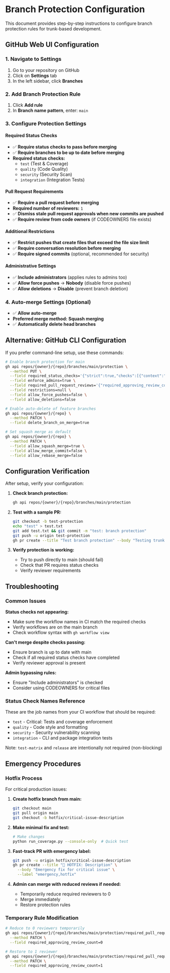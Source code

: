# Branch Protection Configuration

This document provides step-by-step instructions to configure branch protection rules for trunk-based development.

## GitHub Web UI Configuration

### 1. Navigate to Settings
1. Go to your repository on GitHub
2. Click on **Settings** tab
3. In the left sidebar, click **Branches**

### 2. Add Branch Protection Rule
1. Click **Add rule**
2. In **Branch name pattern**, enter: `main`

### 3. Configure Protection Settings

#### Required Status Checks
- ✅ **Require status checks to pass before merging**
- ✅ **Require branches to be up to date before merging**
- **Required status checks:**
  - `test` (Test & Coverage)
  - `quality` (Code Quality)
  - `security` (Security Scan)
  - `integration` (Integration Tests)

#### Pull Request Requirements
- ✅ **Require a pull request before merging**
- **Required number of reviewers:** `1`
- ✅ **Dismiss stale pull request approvals when new commits are pushed**
- ✅ **Require review from code owners** (if CODEOWNERS file exists)

#### Additional Restrictions
- ✅ **Restrict pushes that create files that exceed the file size limit**
- ✅ **Require conversation resolution before merging**
- ✅ **Require signed commits** (optional, recommended for security)

#### Administrative Settings
- ✅ **Include administrators** (applies rules to admins too)
- ✅ **Allow force pushes** → **Nobody** (disable force pushes)
- ✅ **Allow deletions** → **Disable** (prevent branch deletion)

### 4. Auto-merge Settings (Optional)
- ✅ **Allow auto-merge**
- **Preferred merge method:** **Squash merging**
- ✅ **Automatically delete head branches**

## Alternative: GitHub CLI Configuration

If you prefer command-line setup, use these commands:

```bash
# Enable branch protection for main
gh api repos/{owner}/{repo}/branches/main/protection \
  --method PUT \
  --field required_status_checks='{"strict":true,"checks":[{"context":"test"},{"context":"quality"},{"context":"security"},{"context":"integration"}]}' \
  --field enforce_admins=true \
  --field required_pull_request_reviews='{"required_approving_review_count":1,"dismiss_stale_reviews":true}' \
  --field restrictions=null \
  --field allow_force_pushes=false \
  --field allow_deletions=false

# Enable auto-delete of feature branches
gh api repos/{owner}/{repo} \
  --method PATCH \
  --field delete_branch_on_merge=true

# Set squash merge as default
gh api repos/{owner}/{repo} \
  --method PATCH \
  --field allow_squash_merge=true \
  --field allow_merge_commit=false \
  --field allow_rebase_merge=false
```

## Configuration Verification

After setup, verify your configuration:

1. **Check branch protection:**
   ```bash
   gh api repos/{owner}/{repo}/branches/main/protection
   ```

2. **Test with a sample PR:**
   ```bash
   git checkout -b test-protection
   echo "test" > test.txt
   git add test.txt && git commit -m "test: branch protection"
   git push -u origin test-protection
   gh pr create --title "Test branch protection" --body "Testing trunk-based development setup"
   ```

3. **Verify protection is working:**
   - Try to push directly to main (should fail)
   - Check that PR requires status checks
   - Verify reviewer requirements

## Troubleshooting

### Common Issues

**Status checks not appearing:**
- Make sure the workflow names in CI match the required checks
- Verify workflows are on the main branch
- Check workflow syntax with `gh workflow view`

**Can't merge despite checks passing:**
- Ensure branch is up to date with main
- Check if all required status checks have completed
- Verify reviewer approval is present

**Admin bypassing rules:**
- Ensure "Include administrators" is checked
- Consider using CODEOWNERS for critical files

### Status Check Names Reference

These are the job names from your CI workflow that should be required:

- `test` - Critical: Tests and coverage enforcement
- `quality` - Code style and formatting
- `security` - Security vulnerability scanning  
- `integration` - CLI and package integration tests

Note: `test-matrix` and `release` are intentionally not required (non-blocking)

## Emergency Procedures

### Hotfix Process
For critical production issues:

1. **Create hotfix branch from main:**
   ```bash
   git checkout main
   git pull origin main
   git checkout -b hotfix/critical-issue-description
   ```

2. **Make minimal fix and test:**
   ```bash
   # Make changes
   python run_coverage.py --console-only  # Quick test
   ```

3. **Fast-track PR with emergency label:**
   ```bash
   git push -u origin hotfix/critical-issue-description
   gh pr create --title "🚨 HOTFIX: Description" \
     --body "Emergency fix for critical issue" \
     --label "emergency,hotfix"
   ```

4. **Admin can merge with reduced reviews if needed:**
   - Temporarily reduce required reviewers to 0
   - Merge immediately
   - Restore protection rules

### Temporary Rule Modification
```bash
# Reduce to 0 reviewers temporarily
gh api repos/{owner}/{repo}/branches/main/protection/required_pull_request_reviews \
  --method PATCH \
  --field required_approving_review_count=0

# Restore to 1 reviewer
gh api repos/{owner}/{repo}/branches/main/protection/required_pull_request_reviews \
  --method PATCH \
  --field required_approving_review_count=1
```